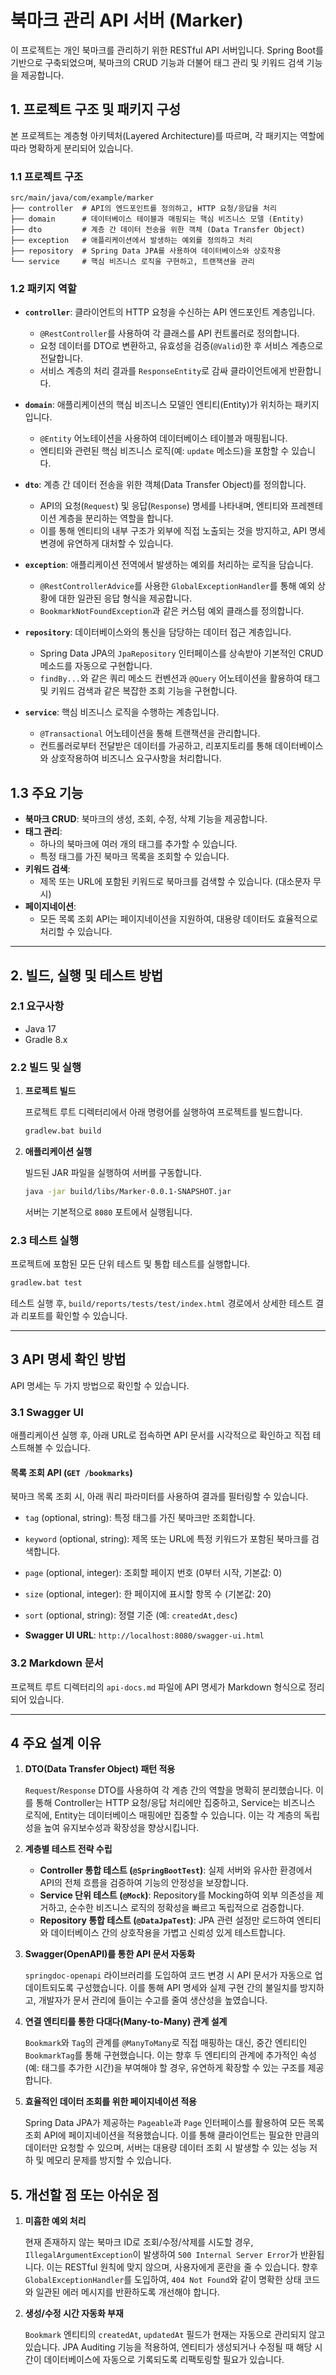 # 북마크 관리 API 서버 (Marker)

이 프로젝트는 개인 북마크를 관리하기 위한 RESTful API 서버입니다. Spring Boot를 기반으로 구축되었으며, 북마크의 CRUD 기능과 더불어 태그 관리 및 키워드 검색 기능을 제공합니다.

## 1. 프로젝트 구조 및 패키지 구성

본 프로젝트는 계층형 아키텍처(Layered Architecture)를 따르며, 각 패키지는 역할에 따라 명확하게 분리되어 있습니다.

### 1.1 프로젝트 구조

```
src/main/java/com/example/marker
├── controller  # API의 엔드포인트를 정의하고, HTTP 요청/응답을 처리
├── domain      # 데이터베이스 테이블과 매핑되는 핵심 비즈니스 모델 (Entity)
├── dto         # 계층 간 데이터 전송을 위한 객체 (Data Transfer Object)
├── exception   # 애플리케이션에서 발생하는 예외를 정의하고 처리
├── repository  # Spring Data JPA를 사용하여 데이터베이스와 상호작용
└── service     # 핵심 비즈니스 로직을 구현하고, 트랜잭션을 관리
```

### 1.2 패키지 역할

-   **`controller`**: 클라이언트의 HTTP 요청을 수신하는 API 엔드포인트 계층입니다.
    -   `@RestController`를 사용하여 각 클래스를 API 컨트롤러로 정의합니다.
    -   요청 데이터를 DTO로 변환하고, 유효성을 검증(`@Valid`)한 후 서비스 계층으로 전달합니다.
    -   서비스 계층의 처리 결과를 `ResponseEntity`로 감싸 클라이언트에게 반환합니다.

-   **`domain`**: 애플리케이션의 핵심 비즈니스 모델인 엔티티(Entity)가 위치하는 패키지입니다.
    -   `@Entity` 어노테이션을 사용하여 데이터베이스 테이블과 매핑됩니다.
    -   엔티티와 관련된 핵심 비즈니스 로직(예: `update` 메소드)을 포함할 수 있습니다.

-   **`dto`**: 계층 간 데이터 전송을 위한 객체(Data Transfer Object)를 정의합니다.
    -   API의 요청(`Request`) 및 응답(`Response`) 명세를 나타내며, 엔티티와 프레젠테이션 계층을 분리하는 역할을 합니다.
    -   이를 통해 엔티티의 내부 구조가 외부에 직접 노출되는 것을 방지하고, API 명세 변경에 유연하게 대처할 수 있습니다.

-   **`exception`**: 애플리케이션 전역에서 발생하는 예외를 처리하는 로직을 담습니다.
    -   `@RestControllerAdvice`를 사용한 `GlobalExceptionHandler`를 통해 예외 상황에 대한 일관된 응답 형식을 제공합니다.
    -   `BookmarkNotFoundException`과 같은 커스텀 예외 클래스를 정의합니다.

-   **`repository`**: 데이터베이스와의 통신을 담당하는 데이터 접근 계층입니다.
    -   Spring Data JPA의 `JpaRepository` 인터페이스를 상속받아 기본적인 CRUD 메소드를 자동으로 구현합니다.
    -   `findBy...`와 같은 쿼리 메소드 컨벤션과 `@Query` 어노테이션을 활용하여 태그 및 키워드 검색과 같은 복잡한 조회 기능을 구현합니다.

-   **`service`**: 핵심 비즈니스 로직을 수행하는 계층입니다.
    -   `@Transactional` 어노테이션을 통해 트랜잭션을 관리합니다.
    -   컨트롤러로부터 전달받은 데이터를 가공하고, 리포지토리를 통해 데이터베이스와 상호작용하여 비즈니스 요구사항을 처리합니다.

## 1.3 주요 기능

-   **북마크 CRUD**: 북마크의 생성, 조회, 수정, 삭제 기능을 제공합니다.
-   **태그 관리**:
    -   하나의 북마크에 여러 개의 태그를 추가할 수 있습니다.
    -   특정 태그를 가진 북마크 목록을 조회할 수 있습니다.
-   **키워드 검색**:
    -   제목 또는 URL에 포함된 키워드로 북마크를 검색할 수 있습니다. (대소문자 무시)
-   **페이지네이션**:
    -   모든 목록 조회 API는 페이지네이션을 지원하여, 대용량 데이터도 효율적으로 처리할 수 있습니다.

---

## 2. 빌드, 실행 및 테스트 방법

### 2.1 요구사항

- Java 17
- Gradle 8.x

### 2.2 빌드 및 실행

1.  **프로젝트 빌드**

    프로젝트 루트 디렉터리에서 아래 명령어를 실행하여 프로젝트를 빌드합니다.

    ```bash
    gradlew.bat build
    ```

2.  **애플리케이션 실행**

    빌드된 JAR 파일을 실행하여 서버를 구동합니다.

    ```bash
    java -jar build/libs/Marker-0.0.1-SNAPSHOT.jar
    ```

    서버는 기본적으로 `8080` 포트에서 실행됩니다.

### 2.3 테스트 실행

프로젝트에 포함된 모든 단위 테스트 및 통합 테스트를 실행합니다.

```bash
gradlew.bat test
```

테스트 실행 후, `build/reports/tests/test/index.html` 경로에서 상세한 테스트 결과 리포트를 확인할 수 있습니다.

---

## 3 API 명세 확인 방법

API 명세는 두 가지 방법으로 확인할 수 있습니다.

### 3.1 Swagger UI

애플리케이션 실행 후, 아래 URL로 접속하면 API 문서를 시각적으로 확인하고 직접 테스트해볼 수 있습니다.

#### 목록 조회 API (`GET /bookmarks`)

북마크 목록 조회 시, 아래 쿼리 파라미터를 사용하여 결과를 필터링할 수 있습니다.

-   `tag` (optional, string): 특정 태그를 가진 북마크만 조회합니다.
-   `keyword` (optional, string): 제목 또는 URL에 특정 키워드가 포함된 북마크를 검색합니다.
-   `page` (optional, integer): 조회할 페이지 번호 (0부터 시작, 기본값: 0)
-   `size` (optional, integer): 한 페이지에 표시할 항목 수 (기본값: 20)
-   `sort` (optional, string): 정렬 기준 (예: `createdAt,desc`)


- **Swagger UI URL**: `http://localhost:8080/swagger-ui.html`

### 3.2 Markdown 문서

프로젝트 루트 디렉터리의 `api-docs.md` 파일에 API 명세가 Markdown 형식으로 정리되어 있습니다.

---

## 4 주요 설계 이유

1.  **DTO(Data Transfer Object) 패턴 적용**

    `Request`/`Response` DTO를 사용하여 각 계층 간의 역할을 명확히 분리했습니다. 이를 통해 Controller는 HTTP 요청/응답 처리에만 집중하고, Service는 비즈니스 로직에, Entity는 데이터베이스 매핑에만 집중할 수 있습니다. 이는 각 계층의 독립성을 높여 유지보수성과 확장성을 향상시킵니다.

2.  **계층별 테스트 전략 수립**

    -   **Controller 통합 테스트 (`@SpringBootTest`)**: 실제 서버와 유사한 환경에서 API의 전체 흐름을 검증하여 기능의 안정성을 보장합니다.
    -   **Service 단위 테스트 (`@Mock`)**: Repository를 Mocking하여 외부 의존성을 제거하고, 순수한 비즈니스 로직의 정확성을 빠르고 독립적으로 검증합니다.
    -   **Repository 통합 테스트 (`@DataJpaTest`)**: JPA 관련 설정만 로드하여 엔티티와 데이터베이스 간의 상호작용을 가볍고 신뢰성 있게 테스트합니다.

3.  **Swagger(OpenAPI)를 통한 API 문서 자동화**

    `springdoc-openapi` 라이브러리를 도입하여 코드 변경 시 API 문서가 자동으로 업데이트되도록 구성했습니다. 이를 통해 API 명세와 실제 구현 간의 불일치를 방지하고, 개발자가 문서 관리에 들이는 수고를 줄여 생산성을 높였습니다.

4.  **연결 엔티티를 통한 다대다(Many-to-Many) 관계 설계**

    `Bookmark`와 `Tag`의 관계를 `@ManyToMany`로 직접 매핑하는 대신, 중간 엔티티인 `BookmarkTag`를 통해 구현했습니다. 이는 향후 두 엔티티의 관계에 추가적인 속성(예: 태그를 추가한 시간)을 부여해야 할 경우, 유연하게 확장할 수 있는 구조를 제공합니다.

5.  **효율적인 데이터 조회를 위한 페이지네이션 적용**

    Spring Data JPA가 제공하는 `Pageable`과 `Page` 인터페이스를 활용하여 모든 목록 조회 API에 페이지네이션을 적용했습니다. 이를 통해 클라이언트는 필요한 만큼의 데이터만 요청할 수 있으며, 서버는 대용량 데이터 조회 시 발생할 수 있는 성능 저하 및 메모리 문제를 방지할 수 있습니다.

## 5. 개선할 점 또는 아쉬운 점

1.  **미흡한 예외 처리**

    현재 존재하지 않는 북마크 ID로 조회/수정/삭제를 시도할 경우, `IllegalArgumentException`이 발생하여 `500 Internal Server Error`가 반환됩니다. 이는 RESTful 원칙에 맞지 않으며, 사용자에게 혼란을 줄 수 있습니다. 향후 `GlobalExceptionHandler`를 도입하여, `404 Not Found`와 같이 명확한 상태 코드와 일관된 에러 메시지를 반환하도록 개선해야 합니다.

2.  **생성/수정 시간 자동화 부재**

    `Bookmark` 엔티티의 `createdAt`, `updatedAt` 필드가 현재는 자동으로 관리되지 않고 있습니다. JPA Auditing 기능을 적용하여, 엔티티가 생성되거나 수정될 때 해당 시간이 데이터베이스에 자동으로 기록되도록 리팩토링할 필요가 있습니다.
